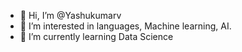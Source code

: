 - 👋 Hi, I’m @Yashukumarv
- 👀 I’m interested in languages, Machine learning, AI.
- 🌱 I’m currently learning Data Science


<!---
Yashukumarv/Yashukumarv is a ✨ special ✨ repository because its `README.md` (this file) appears on your GitHub profile.
You can click the Preview link to take a look at your changes.
--->

